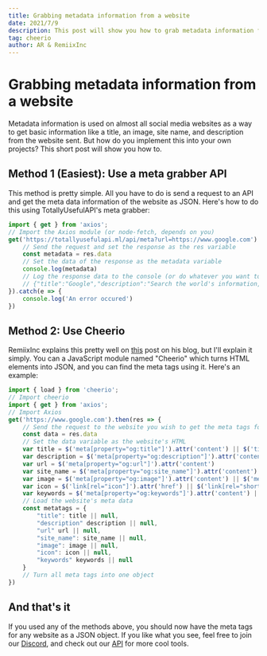 ```yaml
---
title: Grabbing metadata information from a website
date: 2021/7/9
description: This post will show you how to grab metadata information from any website as JSON.
tag: cheerio
author: AR & RemiixInc
---
```


# Grabbing metadata information from a website
Metadata information is used on almost all social media websites as a way to get basic information like a title, an image, site name, and description from the website sent. But how do you implement this into your own projects? This short post will show you how to.

## Method 1 (Easiest): Use a meta grabber API
This method is pretty simple. All you have to do is send a request to an API and get the meta data information of the website as JSON.
Here's how to do this using TotallyUsefulAPI's meta grabber:
```js
import { get } from 'axios';
// Import the Axios module (or node-fetch, depends on you)
get('https://totallyusefulapi.ml/api/meta?url=https://www.google.com').then(res => {
    // Send the request and set the response as the res variable
    const metadata = res.data
    // Set the data of the response as the metadata variable
    console.log(metadata)
    // Log the response data to the console (or do whatever you want to do with it)
    // {"title":"Google","description":"Search the world's information, including webpages, images, videos and more. Google has many special features to help you find exactly what you're looking for."}
}).catch(e => {
    console.log('An error occured')
})
```

## Method 2: Use Cheerio
RemiixInc explains this pretty well on [this](https://dev.to/remiix/getting-website-meta-tags-with-node-js-1li5) post on his blog, but I'll explain it simply.
You can a JavaScript module named "Cheerio" which turns HTML elements into JSON, and you can find the meta tags using it.
Here's an example:
```js
import { load } from 'cheerio';
// Import cheerio
import { get } from 'axios';
// Import Axios
get('https://www.google.com').then(res => {
    // Send the request to the website you wish to get the meta tags for, and set the res variable as the response
    const data = res.data
    // Set the data variable as the website's HTML
    var title = $('meta[property="og:title"]').attr('content') || $('title').text() || $('meta[name="title"]').attr('content')
    var description = $('meta[property="og:description"]').attr('content') || $('meta[name="description"]').attr('content')
    var url = $('meta[property="og:url"]').attr('content')
    var site_name = $('meta[property="og:site_name"]').attr('content')
    var image = $('meta[property="og:image"]').attr('content') || $('meta[property="og:image:url"]').attr('content')
    var icon = $('link[rel="icon"]').attr('href') || $('link[rel="shortcut icon"]').attr('href')
    var keywords = $('meta[property="og:keywords"]').attr('content') || $('meta[name="keywords"]').attr('content')
    // Load the website's meta data
    const metatags = {
        "title": title || null,
        "description" description || null,
        "url" url || null,
        "site_name": site_name || null,
        "image": image || null,
        "icon": icon || null,
        "keywords" keywords || null
    }
    // Turn all meta tags into one object
})
```

## And that's it
If you used any of the methods above, you should now have the meta tags for any website as a JSON object.
If you like what you see, feel free to join our [Discord](https://discord.gg/new), and check out our [API](https://totallyusefulapi.ml) for more cool tools.